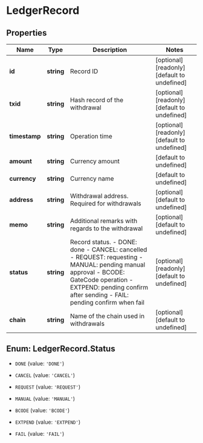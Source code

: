 # LedgerRecord

## Properties

Name | Type | Description | Notes
------------ | ------------- | ------------- | -------------
**id** | **string** | Record ID | [optional] [readonly] [default to undefined]
**txid** | **string** | Hash record of the withdrawal | [optional] [readonly] [default to undefined]
**timestamp** | **string** | Operation time | [optional] [readonly] [default to undefined]
**amount** | **string** | Currency amount | [default to undefined]
**currency** | **string** | Currency name | [default to undefined]
**address** | **string** | Withdrawal address. Required for withdrawals | [optional] [default to undefined]
**memo** | **string** | Additional remarks with regards to the withdrawal | [optional] [default to undefined]
**status** | **string** | Record status.  - DONE: done - CANCEL: cancelled - REQUEST: requesting - MANUAL: pending manual approval - BCODE: GateCode operation - EXTPEND: pending confirm after sending - FAIL: pending confirm when fail | [optional] [readonly] [default to undefined]
**chain** | **string** | Name of the chain used in withdrawals | [optional] [default to undefined]

## Enum: LedgerRecord.Status

* `DONE` (value: `'DONE'`)

* `CANCEL` (value: `'CANCEL'`)

* `REQUEST` (value: `'REQUEST'`)

* `MANUAL` (value: `'MANUAL'`)

* `BCODE` (value: `'BCODE'`)

* `EXTPEND` (value: `'EXTPEND'`)

* `FAIL` (value: `'FAIL'`)


